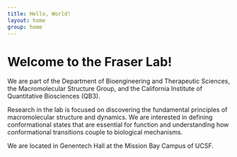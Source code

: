 ```yaml
---
title: Hello, World!
layout: home
group: home
---
```


# Welcome to the Fraser Lab!

We are part of the Department of Bioengineering and Therapeutic Sciences, the Macromolecular Structure Group, and the California Institute of Quantitative Biosciences (QB3). 

Research in the lab is focused on discovering the fundamental principles of macromolecular structure and dynamics.  We are interested in defining conformational states that are essential for function and understanding how conformational transitions couple to biological mechanisms.

We are located in Genentech Hall at the Mission Bay Campus of UCSF.